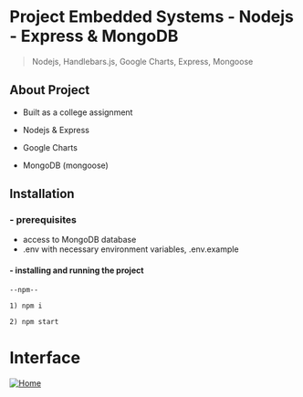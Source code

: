 
  

# Project Embedded Systems - Nodejs - Express & MongoDB

  

> Nodejs, Handlebars.js, Google Charts, Express, Mongoose

  

## About Project

  

- Built as a college assignment

- Nodejs & Express

- Google Charts

- MongoDB (mongoose)
  

## Installation
### - prerequisites
- access to MongoDB database
- .env with necessary environment variables, .env.example

#### -  installing and running the project
```
--npm--

1) npm i

2) npm start

```

    

# Interface

[![Home](https://imgur.com/AShDkJY.png "Home")](https://imgur.com/AShDkJY.png)